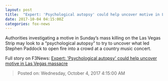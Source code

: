 ```yaml
---
layout: post
title:  "Expert: 'Psychological autopsy' could help uncover motive in Las Vegas massacre"
date: 2017-10-04 04:15:00Z
categories: fox-news
---
```


Authorities investigating a motive in Sunday’s mass killing on the Las Vegas Strip may look to a “psychological autopsy” to try to uncover what led Stephen Paddock to open fire into a crowd at a country music concert.


Full story on F3News: [Expert: 'Psychological autopsy' could help uncover motive in Las Vegas massacre](http://www.f3nws.com/n/yaSHuH)

> Posted on: Wednesday, October 4, 2017 4:15:00 AM
